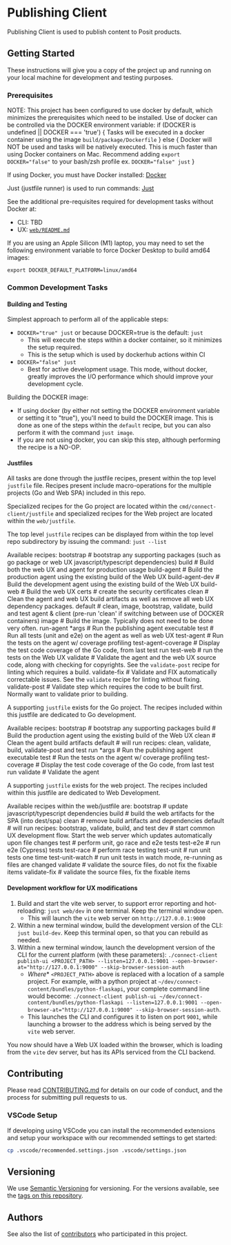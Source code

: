 # Publishing Client

Publishing Client is used to publish content to Posit products.

## Getting Started

These instructions will give you a copy of the project up and running on
your local machine for development and testing purposes.

### Prerequisites

NOTE: This project has been configured to use docker by default, which minimizes
the prerequisites which need to be installed. Use of docker can be controlled 
via the DOCKER environment variable:
if (DOCKER is undefined || DOCKER === 'true') {
    Tasks will be executed in a docker container using the image `build/package/Dockerfile`
} else {
    Docker will NOT be used and tasks will be natively executed.
    This is much faster than using Docker containers on Mac.
    Recommend adding `export DOCKER="false"` to your bash/zsh profile
    ex. `DOCKER="false" just`
}

If using Docker, you must have Docker installed: [Docker](https://www.docker.com)

Just (justfile runner) is used to run commands: [Just](https://just.systems)

See the additional pre-requisites required for development tasks without Docker at: 
- CLI: TBD
- UX: [`web/README.md`](./web/README.md)

If you are using an Apple Silicon (M1) laptop, you may need to set the following environment variable to force Docker Desktop to build amd64 images:

```shell
export DOCKER_DEFAULT_PLATFORM=linux/amd64
```

### Common Development Tasks

#### Building and Testing

Simplest approach to perform all of the applicable steps:
- `DOCKER="true" just` or because DOCKER=true is the default: `just`
    - This will execute the steps within a docker container, so it minimizes the setup required.
    - This is the setup which is used by dockerhub actions within CI
- `DOCKER="false" just`
    - Best for active development usage. This mode, without docker, greatly improves the I/O performance which should
      improve your development cycle.

Building the DOCKER image:
- If using docker (by either not setting the DOCKER environment variable or setting it to "true"), you'll need
  to build the DOCKER image. This is done as one of the steps within the `default` recipe, but you can also 
  perform it with the command `just image`.
- If you are not using docker, you can skip this step, although performing the recipe is a NO-OP.

#### Justfiles

All tasks are done through the justfile recipes, present within the top level `justfile` file. Recipes present include macro-operations
for the multiple projects (Go and Web SPA) included in this repo. 

Specialized recipes for the Go project are located within the `cmd/connect-client/justfile` and 
specialized recipes for the Web project are located within the `web/justfile`.

The top level `justfile` recipes can be displayed from within the top level repo subdirectory by issuing the command: `just --list`

Available recipes:
    bootstrap           # bootstrap any supporting packages (such as go package or web UX javascript/typescript dependencies)
    build               # Build both the web UX and agent for production usage
    build-agent         # Build the production agent using the existing build of the Web UX
    build-agent-dev     # Build the development agent using the existing build of the Web UX
    build-web           # Build the web UX
    certs               # create the security certificates
    clean               # Clean the agent and web UX build artifacts as well as remove all web UX dependency packages.
    default             # clean, image, bootstrap, validate, build and test agent & client (pre-run 'clean' if switching between use of DOCKER containers)
    image               # Build the image. Typically does not need to be done very often.
    run-agent *args     # Run the publishing agent executable
    test                # Run all tests (unit and e2e) on the agent as well as web UX
    test-agent          # Run the tests on the agent w/ coverage profiling
    test-agent-coverage # Display the test code coverage of the Go code, from last test run
    test-web            # run the tests on the Web UX
    validate            # Validate the agent and the web UX source code, along with checking for copyrights. See the `validate-post` recipe for linting which requires a build.
    validate-fix        # Validate and FIX automatically correctable issues. See the `validate` recipe for linting without fixing.
    validate-post       # Validate step which requires the code to be built first. Normally want to validate prior to building.

A supporting `justfile` exists for the Go project. The recipes included within this justfile are dedicated to Go development.

Available recipes:
    bootstrap     # bootstrap any supporting packages
    build         # Build the production agent using the existing build of the Web UX
    clean         # Clean the agent build artifacts
    default       # will run recipes: clean, validate, build, validate-post and test
    run *args     # Run the publishing agent executable
    test          # Run the tests on the agent w/ coverage profiling
    test-coverage # Display the test code coverage of the Go code, from last test run
    validate      # Validate the agent

A supporting `justfile` exists for the web project. The recipes included within this justfile are dedicated to Web Development.

Available recipes within the web/justfile are:
    bootstrap       # update javascript/typescript dependencies
    build           # build the web artifacts for the SPA (into dest/spa)
    clean           # remove build artifacts and dependencies
    default         # will run recipes: bootstrap, validate, build, and test
    dev             # start common UX development flow. Start the web server which updates automatically upon file changes
    test            # perform unit, go race and e2e tests
    test-e2e        # run e2e (Cypress) tests
    test-race       # perform race testing
    test-unit       # run unit tests one time
    test-unit-watch # run unit tests in watch mode, re-running as files are changed
    validate        # validate the source files, do not fix the fixable items
    validate-fix    # validate the source files, fix the fixable items

#### Development workflow for UX modifications

1. Build and start the vite web server, to support error reporting and hot-reloading: `just web/dev` in one terminal. Keep the terminal window open.
    - This will launch the `vite` web server on `http://127.0.0.1:9000`
2. Within a new terminal window, build the development version of the CLI: `just build-dev`. Keep this terminal open, so that you can rebuild as needed.
3. Within a new terminal window, launch the development version of the CLI for the current platform (with these parameters): `./connect-client publish-ui <PROJECT_PATH> --listen=127.0.0.1:9001 --open-browser-at="http://127.0.0.1:9000" --skip-browser-session-auth`
    - *Where** `<PROJECT_PATH>` above is replaced with a location of a sample project. For example, with a python project at `~/dev/connect-content/bundles/python-flaskapi`, your complete command line would become: `./connect-client publish-ui ~/dev/connect-content/bundles/python-flaskapi --listen=127.0.0.1:9001 --open-browser-at="http://127.0.0.1:9000" --skip-browser-session-auth`.
    - This launches the CLI and configures it to listen on port `9001`, while launching a browser to the address which is being served by the `vite` web server.

You now should have a Web UX loaded within the browser, which is loading from the `vite` dev server, but has its APIs serviced from the CLI backend.

## Contributing

Please read [CONTRIBUTING.md](CONTRIBUTING.md) for details on our code
of conduct, and the process for submitting pull requests to us.

### VSCode Setup

If developing using VSCode you can install the recommended extensions and setup
your workspace with our recommended settings to get started:

```bash
cp .vscode/recommended.settings.json .vscode/settings.json
```

## Versioning

We use [Semantic Versioning](http://semver.org/) for versioning. For the versions
available, see the [tags on this repository](https://github.com/rstudio/publishing-client/tags).

## Authors

See also the list of [contributors](https://github.com/rstudio/publishing-client/contributors)
who participated in this project.
